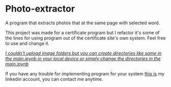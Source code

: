 # Photo-extractor
A program that extracts photos that at the same page with selected word.

This project was made for a certificate program but I refactor it's some of the lines for using program out of the certificate site's own system. Feel free to use and change it. 

*<u>I couldn't upload image folders but you can create directories like same in the main.ipynb in your local device or simply change the directories in the main.ipynb</u>*


If you have any trouble for implementing program for your system [this is](https://www.linkedin.com/in/emircanduzenli/) my linkedin account, you can contact me anytime.
